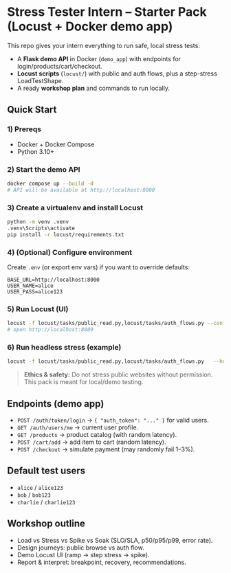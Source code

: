 # Stress Tester Intern – Starter Pack (Locust + Docker demo app)

This repo gives your intern everything to run safe, local stress tests:
- A **Flask demo API** in Docker (`demo_app`) with endpoints for login/products/cart/checkout.
- **Locust scripts** (`locust/`) with public and auth flows, plus a step-stress LoadTestShape.
- A ready **workshop plan** and commands to run locally.

## Quick Start

### 1) Prereqs
- Docker + Docker Compose
- Python 3.10+

### 2) Start the demo API
```bash
docker compose up --build -d
# API will be available at http://localhost:8000
```

### 3) Create a virtualenv and install Locust
```bash
python -m venv .venv
.venv\Scripts\activate
pip install -r locust/requirements.txt
```

### 4) (Optional) Configure environment
Create `.env` (or export env vars) if you want to override defaults:
```
BASE_URL=http://localhost:8000
USER_NAME=alice
USER_PASS=alice123
```

### 5) Run Locust (UI)
```bash
locust -f locust/tasks/public_read.py,locust/tasks/auth_flows.py --config locust/locust.conf
# open http://localhost:8089
```

### 6) Run headless stress (example)
```bash
locust -f locust/tasks/public_read.py,locust/tasks/auth_flows.py   --host http://localhost:8000   --headless -u 120 -r 30 -t 10m   --html locust/reports/stress.html --csv locust/reports/stress
```

> **Ethics & safety:** Do not stress public websites without permission. This pack is meant for local/demo testing.

## Endpoints (demo app)
- `POST /auth/token/login` → `{ "auth_token": "..." }` for valid users.
- `GET /auth/users/me` → current user profile.
- `GET /products` → product catalog (with random latency).
- `POST /cart/add` → add item to cart (random latency).
- `POST /checkout` → simulate payment (may randomly fail 1–3%).

## Default test users
- `alice` / `alice123`
- `bob` / `bob123`
- `charlie` / `charlie123`

## Workshop outline
- Load vs Stress vs Spike vs Soak (SLO/SLA, p50/p95/p99, error rate).
- Design journeys: public browse vs auth flow.
- Demo Locust UI (ramp → step stress → spike).
- Report & interpret: breakpoint, recovery, recommendations.

